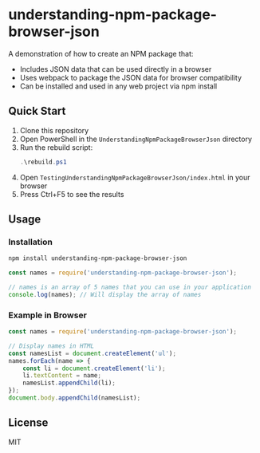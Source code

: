 # understanding-npm-package-browser-json

A demonstration of how to create an NPM package that:
- Includes JSON data that can be used directly in a browser
- Uses webpack to package the JSON data for browser compatibility
- Can be installed and used in any web project via npm install

## Quick Start

1. Clone this repository
2. Open PowerShell in the `UnderstandingNpmPackageBrowserJson` directory
3. Run the rebuild script:
   ```powershell
   .\rebuild.ps1
   ```
4. Open `TestingUnderstandingNpmPackageBrowserJson/index.html` in your browser
5. Press Ctrl+F5 to see the results

## Usage


### Installation

```bash
npm install understanding-npm-package-browser-json
```

```javascript
const names = require('understanding-npm-package-browser-json');

// names is an array of 5 names that you can use in your application
console.log(names); // Will display the array of names
```

### Example in Browser

```javascript
const names = require('understanding-npm-package-browser-json');

// Display names in HTML
const namesList = document.createElement('ul');
names.forEach(name => {
    const li = document.createElement('li');
    li.textContent = name;
    namesList.appendChild(li);
});
document.body.appendChild(namesList);
```

## License

MIT
